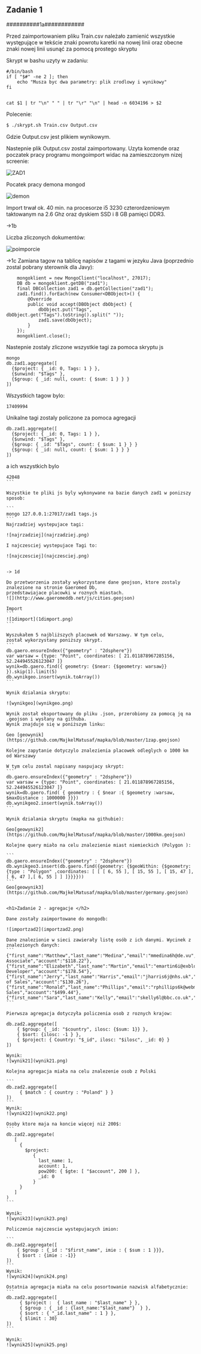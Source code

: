 <h2>Zadanie 1</h2>

##########1a############

Przed zaimportowaniem pliku Train.csv należało zamienić wszystkie występujące w tekście znaki powrotu karetki na nowej linii oraz
obecne znaki nowej linii usunąć za pomocą prostego skryptu

Skrypt w bashu uzyty w zadaniu:

```
#/bin/bash
if [ "$#" -ne 2 ]; then
    echo "Musza byc dwa parametry: plik zrodlowy i wynikowy"
fi


cat $1 | tr "\n" " " | tr "\r" "\n" | head -n 6034196 > $2
```

Polecenie:

```bash
$ ./skrypt.sh Train.csv Output.csv
```

Gdzie Output.csv jest plikiem wynikowym.

Nastepnie plik Output.csv zostal zaimportowany. Uzyta komende oraz poczatek pracy programu mongoimport widac na zamieszczonym nizej screenie:

![ZAD1](ZAD1.png)

Pocatek pracy demona mongod

![demon](demon.png)

Import trwał ok. 40 min. na procesorze i5 3230 czterordzeniowym taktowanym na 2.6 Ghz oraz dyskiem SSD i 8 GB pamięci DDR3.

->1b

Liczba zliczonych dokumentów:

![poimporcie](poimporcie.jpg)

->1c
Zamiana tagow na tablicę napisów z tagami w jezyku Java (poprzednio zostal pobrany sterownik dla Javy):
```
    mongoklient = new MongoClient("localhost", 27017);
    DB db = mongoklient.getDB("zad1");
    final DBCollection zad1 = db.getCollection("zad1");
    zad1.find().forEach(new Consumer<DBObject>() {
        @Override
        public void accept(DBObject dbObject) {
            dbObject.put("Tags", dbObject.get("Tags").toString().split(" "));
            zad1.save(dbObject);
        }
    });
    mongoklient.close();
```

Nastepnie zostaly zliczone wszystkie tagi za pomoca skryptu js

```
mongo
db.zad1.aggregate([
  {$project: { _id: 0, Tags: 1 } },
  {$unwind: "$Tags" },
  {$group: { _id: null, count: { $sum: 1 } } }
])
```
Wszystkich tagow bylo:

```
17409994
```
Unikalne tagi zostaly policzone za pomoca agregacji

```
db.zad1.aggregate([
  {$project: { _id: 0, Tags: 1 } },
  {$unwind: "$Tags" },
  {$group: { _id: "$Tags", count: { $sum: 1 } } }
  {$group: { _id: null, count: { $sum: 1 } } }
])

```

a ich wszystkich bylo 

````
42048
```

Wszystkie te pliki js byly wykonywane na bazie danych zad1 w ponizszy sposob:

```
mongo 127.0.0.1:27017/zad1 tags.js
```
Najrzadziej wystepujace tagi:

![najrzadziej](najrzadziej.png)

I najczesciej wystepujace Tagi to:

![najczesciej](najczesciej.png)


-> 1d

Do przetworzenia zostały wykorzystane dane geojson, ktore zostaly znalezione na stronie Gaeromed Db,
przedstawiajace placowki w roznych miastach.
![](http://www.gaeromeddb.net/js/cities.geojson)

Import
```
![1dimport](1dimport.png)
```

Wyszukałem 5 najbliższych placowek od Warszawy. W tym celu,
został wykorzystany poniższy skrypt.
```
db.gaero.ensureIndex({"geometry" : "2dsphere"})
var warsaw = {type: "Point", coordinates: [ 21.011878967285156, 52.244945526123047 ]}
wynik=db.gaero.find({ geometry: {$near: {$geometry: warsaw}} }).skip(1).limit(5)
db.wynikgeo.insert(wynik.toArray())
```

Wynik dzialania skryptu:

![wynikgeo](wynikgeo.png)

Wynik został eksportowany do pliku .json, przerobiony za pomocą jq na .geojson i wysłany na githuba.
Wynik znajduje się w poniższym linku:

Geo [geowynik](https://github.com/MajkelMatusaf/mapka/blob/master/1zap.geojson)

Kolejne zapytanie dotyczylo znalezienia placowek odleglych o 1000 km od Warszawy

W tym celu zostal napisany naspujacy skrypt:
```
db.gaero.ensureIndex({"geometry" : "2dsphere"})
var warsaw = {type: "Point", coordinates: [ 21.011878967285156, 52.244945526123047 ]}
wynik=db.gaero.find( { geometry : { $near :{ $geometry :warsaw,  $maxDistance : 1000000 }}})
db.wynikgeo2.insert(wynik.toArray())
```

Wynik dzialania skryptu (mapka na githubie):

Geo[geowynik2](https://github.com/MajkelMatusaf/mapka/blob/master/1000km.geojson)

Kolejne query miało na celu znalezienie miast niemieckich (Polygon ):

```
db.gaero.ensureIndex({"geometry" : "2dsphere"})
db.wynikgeo3.insert(db.gaero.find({geometry: {$geoWithin: {$geometry: {type : "Polygon" ,coordinates: [ [ [ 6, 55 ], [ 15, 55 ], [ 15, 47 ], [ 6, 47 ],[ 6, 55 ] ] ]}}}}))
```
Geo[geowynik3](https://github.com/MajkelMatusaf/mapka/blob/master/germany.geojson)


<h1>Zadanie 2 - agregacje </h2>

Dane zostały zaimportowane do mongodb:

![importzad2](importzad2.png)

Dane znalezionie w sieci zawierały listę osób z ich danymi. Wycinek z znalezionych danych:
```
{"first_name":"Matthew","last_name":"Medina","email":"mmedina6h@de.vu","country":"China","company":"Devpoint","job":"Sales Associate","account":"$118.22"},
{"first_name":"Elizabeth","last_name":"Martin","email":"emartin6i@exblog.jp","country":"Spain","company":"Skiptube","job":"Senior Developer","account":"$178.54"},
{"first_name":"Jerry","last_name":"Harris","email":"jharris6j@nhs.uk","country":"China","company":"Trudeo","job":"Director of Sales","account":"$130.26"},
{"first_name":"Ronald","last_name":"Phillips","email":"rphillips6k@webmd.com","country":"Germany","company":"Thoughtmix","job":"VP Sales","account":"$499.44"},
{"first_name":"Sara","last_name":"Kelly","email":"skelly6l@bbc.co.uk","country":"Brazil","company":"Flipopia","job":"Nurse","account":"$167.33"},
```

Pierwsza agregacja dotyczyła policzenia osob z roznych krajow:

db.zad2.aggregate([
    { $group: { _id: "$country", ilosc: {$sum: 1}} },
    { $sort: {ilosc: -1 } },
    { $project: { Country: "$_id", ilosc: "$ilosc", _id: 0} }
])

Wynik: 
![wynik21](wynik21.png)

Kolejna agregacja miała na celu znalezenie osob z Polski

```
db.zad2.aggregate([
     { $match : { country : "Poland" } }
])
```
Wynik:
![wynik22](wynik22.png)

Osoby ktore maja na koncie więcej niż 200$:
```
db.zad2.aggregate(
   [
     {
       $project:
          {
            last_name: 1,
            account: 1,
            pow200: { $gte: [ "$account", 200 ] },
            _id: 0
          }
     }
   ]
)
```

Wynik:
![wynik23](wynik23.png)

Policzenie najczescie wystepujacych imion:

```
db.zad2.aggregate([
    { $group : {_id : "$first_name", imie : { $sum : 1 }}},
    { $sort : {imie : -1}}
])
```
Wynik:
![wynik24](wynik24.png)

Ostatnia agregacja miała na celu posortowanie nazwisk alfabetycznie:
```
db.zad2.aggregate([
     { $project :  { last_name : "$last_name" } },
     { $group : { _id : {last_name:"$last_name"}  } },
     { $sort : { "_id.last_name" : 1 } },
     { $limit : 30}
])
```

Wynik:
![wynik25](wynik25.png)
